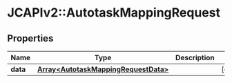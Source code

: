 # JCAPIv2::AutotaskMappingRequest

## Properties
Name | Type | Description | Notes
------------ | ------------- | ------------- | -------------
**data** | [**Array&lt;AutotaskMappingRequestData&gt;**](AutotaskMappingRequestData.md) |  | [optional] 

